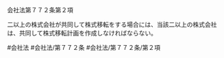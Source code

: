 会社法第７７２条第２項

二以上の株式会社が共同して株式移転をする場合には、当該二以上の株式会社は、共同して株式移転計画を作成しなければならない。

#会社法
#会社法/第７７２条
#会社法/第７７２条/第２項

